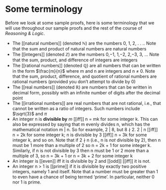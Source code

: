 # Some terminology
Before we look at some sample proofs, here is some terminology that we will use throughout our sample proofs and the rest of the course of *Reasoning & Logic*.
- The [[natural numbers]] (denoted $\mathbb{N}$) are the numbers 0, 1, 2, . . .. Note that the sum and product of natural numbers are natural numbers
- The [[integers]] (denoted $\mathbb{Z}$) are the numbers 0,−1, 1,−2, 2,−3, 3, ... Note
that the sum, product, and difference of integers are integers
- The [[rational numbers]] (denoted $\mathbb{Q}$) are all numbers that can be written in the form $\frac{m}{n}$ where m and n are integers and n $\neq$ 0. Note that the sum, product, difference, and quotient of rational numbers are rational numbers (provided you don’t attempt to divide by 0)
- The [[real numbers]] (denoted $\mathbb{R}$) are numbers that can be written in decimal form, possibly with an infinite number of digits after the decimal point
- The [[irrational numbers]] are real numbers that are not rational, i.e., that cannot be written as a ratio of integers. Such numbers include $\sqrt{3}$ and $\pi$
- An integer n is **divisible by** *m* [[iff]] n = mk for some integer k. This can also be expressed by saying that m evenly divides n, which has the mathematical notation m | n. So for example, 2 | 8, but 8 ∤ 2. 2 | n [[iff]] n = 2k for some integer k; n is divisible by 3 [[iff]] n = 3k for some integer k, and so on. Note that if 2 ∤ n (i.e., n is *not* divisible by 2), then n must be 1 more than a multiple of 2 so n = 2k + 1 for some integer k. Similarly, if n is not divisible by 3 then n must be 1 or 2 more than a multiple of 3, so n = 3k + 1 or n = 3k + 2 for some integer k
- An integer is [[even]] iff it is divisible by 2 and [[odd]] [[iff]] it is not.
- An integer n > 1 is [[prime]] if it is divisible by exactly two positive integers, namely 1 and itself. Note that a number must be greater than 1 to even have a chance of being termed ‘prime’. In particular, neither 0 nor 1 is prime.